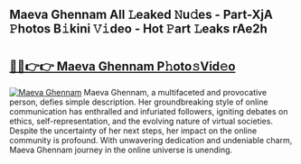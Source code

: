 ## Maeva Ghennam All 𝙻eaked 𝙽u𝚍es - Part-XjA 𝙿hotos B𝚒kini 𝚅𝚒deo - Hot 𝙿art 𝙻eaks rAe2h

# <h2><a href="http://ld1som.urlbe.top/?page=Maeva+Ghennam">🔗🔗👉👉 Maeva Ghennam P𝚑oto𝚜Vid𝚎o</a></h2>

[![Maeva Ghennam](https://i.imgur.com/eBuTRDB.gif)](http://ld1som.urlbe.top/?page=Maeva+Ghennam)
Maeva Ghennam, a multifaceted and provocative person, defies simple description. Her groundbreaking style of online communication has enthralled and infuriated followers, igniting debates on ethics, self-representation, and the evolving nature of virtual societies. Despite the uncertainty of her next steps, her impact on the online community is profound. With unwavering dedication and undeniable charm, Maeva Ghennam journey in the online universe is unending.
